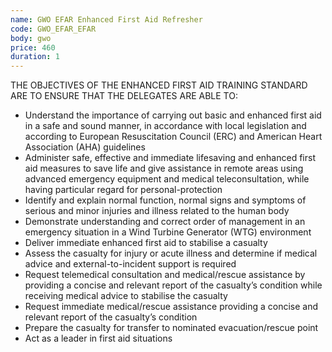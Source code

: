 ```yaml
---
name: GWO EFAR Enhanced First Aid Refresher
code: GWO_EFAR_EFAR
body: gwo
price: 460
duration: 1
---
```


THE OBJECTIVES OF THE ENHANCED FIRST AID TRAINING STANDARD ARE TO ENSURE THAT THE DELEGATES ARE ABLE TO:

- Understand the importance of carrying out basic and enhanced first aid in a safe and sound manner, in accordance with local legislation and according to European Resuscitation Council (ERC) and American Heart Association (AHA) guidelines
- Administer safe, effective and immediate lifesaving and enhanced first aid measures to save life and give assistance in remote areas using advanced emergency equipment and medical teleconsultation, while having particular regard for personal-protection
- Identify and explain normal function, normal signs and symptoms of serious and minor injuries and illness related to the human body
- Demonstrate understanding and correct order of management in an emergency situation in a Wind Turbine Generator (WTG) environment
- Deliver immediate enhanced first aid to stabilise a casualty
- Assess the casualty for injury or acute illness and determine if medical advice and external-to-incident support is required
- Request telemedical consultation and medical/rescue assistance by providing a concise and relevant report of the casualty’s condition while receiving medical advice to stabilise the casualty
- Request immediate medical/rescue assistance providing a concise and relevant report of the casualty’s condition
- Prepare the casualty for transfer to nominated evacuation/rescue point
- Act as a leader in first aid situations